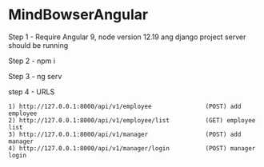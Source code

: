 # MindBowserAngular

Step 1 - Require Angular 9, node version 12.19 ang django project server should be running

Step 2 - npm i

Step 3 - ng serv

step 4 - URLS

    1) http://127.0.0.1:8000/api/v1/employee               (POST) add employee
    2) http://127.0.0.1:8000/api/v1/employee/list          (GET) employee list
    3) http://127.0.0.1:8000/api/v1/manager                (POST) add manager
    4) http://127.0.0.1:8000/api/v1/manager/login          (POST) manager login
